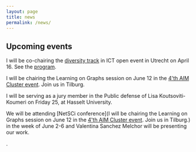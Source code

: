 ```yaml
---
layout: page
title: news
permalink: /news/
---
```

## Upcoming events

I will be co-chairing the [diversity track](https://ictopen.nl/track-diversity-in-ict) in ICT open event in Utrecht on April 16. See the [program](https://ictopen.nl/programme-overview).

I will be chairing the  Learning on Graphs session on June 12 in the [4'th AIM Cluster event](https://aimath.nl/index.php/2025/03/13/4th-aim-cluster-event-tilburg/). Join us in Tilburg.

I will be serving as a jury member in the Public defense of  Lisa Koutsoviti-Koumeri on Friday 25, at Hasselt University.

We will be attending [NetSCi conference](I will be chairing the  Learning on Graphs session on June 12 in the [4'th AIM Cluster event](https://aimath.nl/index.php/2025/03/13/4th-aim-cluster-event-tilburg/). Join us in Tilburg.) in the week of June 2-6 and  Valentina Sanchez Melchor will be presenting our work.



. 

